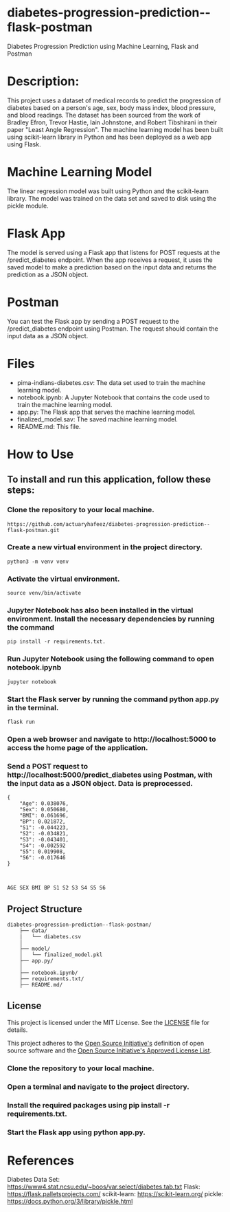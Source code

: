 # diabetes-progression-prediction--flask-postman
Diabetes Progression Prediction using Machine Learning, Flask and Postman

# Description: 
This project uses a dataset of medical records to predict the progression of diabetes based on a person's age, sex, body mass index, blood pressure, and blood readings. The dataset has been sourced from the work of Bradley Efron, Trevor Hastie, Iain Johnstone, and Robert Tibshirani in their paper "Least Angle Regression". The machine learning model has been built using scikit-learn library in Python and has been deployed as a web app using Flask.


# Machine Learning Model
The linear regression model was built using Python and the scikit-learn library. The model was trained on the data set and saved to disk using the pickle module.

# Flask App
The model is served using a Flask app that listens for POST requests at the /predict_diabetes endpoint. When the app receives a request, it uses the saved model to make a prediction based on the input data and returns the prediction as a JSON object.

# Postman
You can test the Flask app by sending a POST request to the /predict_diabetes endpoint using Postman. The request should contain the input data as a JSON object.

# Files
* pima-indians-diabetes.csv: The data set used to train the machine learning model.
* notebook.ipynb: A Jupyter Notebook that contains the code used to train the machine learning model.
* app.py: The Flask app that serves the machine learning model.
* finalized_model.sav: The saved machine learning model.
* README.md: This file.

# How to Use
## To install and run this application, follow these steps:

### Clone the repository to your local machine.
    https://github.com/actuaryhafeez/diabetes-progression-prediction--flask-postman.git
### Create a new virtual environment in the project directory.
    python3 -m venv venv
### Activate the virtual environment. 
    source venv/bin/activate
### Jupyter Notebook has also been installed in the virtual environment. Install the necessary dependencies by running the command
    pip install -r requirements.txt.
### Run Jupyter Notebook using the following command to open notebook.ipynb
    jupyter notebook
### Start the Flask server by running the command python app.py in the terminal.
    flask run
### Open a web browser and navigate to http://localhost:5000 to access the home page of the application.
### Send a POST request to http://localhost:5000/predict_diabetes using Postman, with the input data as a JSON object. Data is preprocessed. 

    {
        "Age": 0.038076,
        "Sex": 0.050680,
        "BMI": 0.061696,
        "BP": 0.021872,
        "S1": -0.044223,
        "S2": -0.034821,
        "S3": -0.043401,
        "S4": -0.002592
        "S5": 0.019908,
        "S6": -0.017646
    }
       
             
    
    AGE SEX BMI BP S1 S2 S3 S4 S5 S6



## Project Structure 

    diabetes-progression-prediction--flask-postman/
        ├── data/
        |   └── diabetes.csv
        │   
        ├── model/
        │   └── finalized_model.pkl
        ├── app.py/
        │  
        ├── notebook.ipynb/
        ├── requirements.txt/
        ├── README.md/

## License

This project is licensed under the MIT License. See the [LICENSE](LICENSE) file for details.

This project adheres to the [Open Source Initiative's](https://opensource.org) definition of open source software and the [Open Source Initiative's Approved License List](https://opensource.org/licenses/alphabetical).




### Clone the repository to your local machine.
    
### Open a terminal and navigate to the project directory.
### Install the required packages using pip install -r requirements.txt.
### Start the Flask app using python app.py.

# References
Diabetes Data Set: https://www4.stat.ncsu.edu/~boos/var.select/diabetes.tab.txt
Flask: https://flask.palletsprojects.com/
scikit-learn: https://scikit-learn.org/
pickle: https://docs.python.org/3/library/pickle.html
